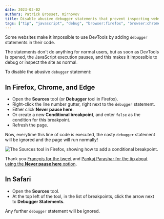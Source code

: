 ```yaml
---
date: 2023-02-02
authors: Patrick Brosset, mirnovov
title: Disable abusive debugger statements that prevent inspecting websites
tags: ["tip", "javascript", "debug", "browser:firefox", "browser:chrome", "browser:safari", "browser:edge"]
---
```

Some websites make it impossible to use DevTools by adding `debugger` statements in their code.

The statements don't do anything for normal users, but as soon as DevTools is opened, the JavaScript execution pauses, and this makes it impossible to debug or inspect the site as normal.

To disable the abusive `debugger` statement:

## In Firefox, Chrome, and Edge

* Open the **Sources** tool (or **Debugger** tool in Firefox).
* Right-click the line number gutter, right next to the `debugger` statement.
* Either click **Never pause here**.
* Or create a new **Conditional breakpoint**, and enter `false` as the condition for this breakpoint.
* Refresh the page.

Now, everytime this line of code is executed, the nasty `debugger` statement will be ignored and the page will run normally!

![The Sources tool in Firefox, showing how to add a conditional breakpoint.](../../assets/img/disable-abusive-debugger-statement.gif)

Thank you [François for the tweet](https://twitter.com/quicksave2k/status/1610250172210073607) and [Pankaj Parashar for the tip about using the **Never pause here** option](https://github.com/captainbrosset/devtools-tips/issues/66).

## In Safari

* Open the **Sources** tool.
* At the top left of the tool, in the list of breakpoints, click the arrow next to **Debugger Statements**.

Any further `debugger` statement will be ignored.
